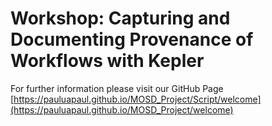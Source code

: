 # Workshop: Capturing and Documenting Provenance of Workflows with Kepler

For further information please visit our GitHub Page [https://pauluapaul.github.io/MOSD_Project/Script/welcome](https://pauluapaul.github.io/MOSD_Project/welcome) 

